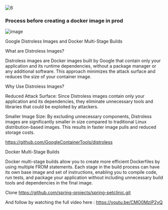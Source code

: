 ![6](https://github.com/saikiranpi/Mastering-Docker/assets/109568252/f4c8a7e7-3ed4-4b26-87ff-c20586ec3727)

### Process before creating a docker image in prod
![image](https://github.com/user-attachments/assets/ff52e250-d1e9-4071-917f-115400a65017)


Google Distroless Images and Docker Multi-Stage Builds

What are Distroless Images?

Distroless images are Docker images built by Google that contain only your application and its runtime dependencies, without a package manager or any additional software. This approach minimizes the attack surface and reduces the size of your container image.

Why Use Distroless Images?

Reduced Attack Surface: Since Distroless images contain only your application and its dependencies, they eliminate unnecessary tools and libraries that could be exploited by attackers.

Smaller Image Size: By excluding unnecessary components, Distroless images are significantly smaller in size compared to traditional Linux distribution-based images. This results in faster image pulls and reduced storage costs.

https://github.com/GoogleContainerTools/distroless

Docker Multi-Stage Builds

Docker multi-stage builds allow you to create more efficient Dockerfiles by using multiple FROM statements. Each stage in the build process can have its own base image and set of instructions, enabling you to compile code, run tests, and package your application without including unnecessary build tools and dependencies in the final image.

Clone https://github.com/spring-projects/spring-petclinic.git

And follow by watching the full video here : https://youtu.be/CMO0MziP2yQ
